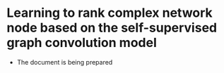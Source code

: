 # Learning to rank complex network node based on the self-supervised graph convolution model

- The document is being prepared
